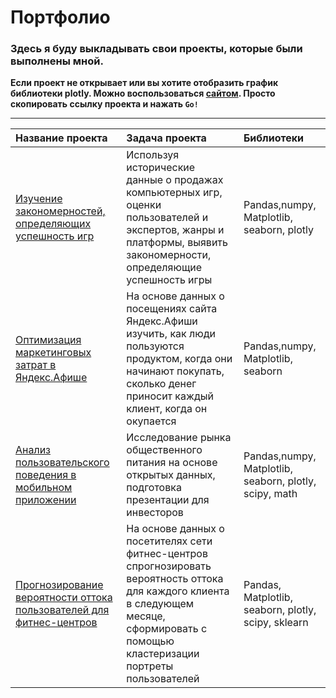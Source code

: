 # Портфолио

### Здесь я буду выкладывать свои проекты, которые были выполнены мной.  

**Если проект не открывает или вы хотите отобразить график библиотеки plotly. Можно воспользоваться [сайтом](https://nbviewer.jupyter.org/).
Просто скопировать ссылку проекта и нажать `Go!`**

----------------------------------------------

| Название проекта | Задача проекта | Библиотеки |
| :---------------- | :------------------ | :------------------------- |
| [Изучение закономерностей, определяющих успешность игр](https://github.com/kotl68/introductions/tree/master/success_of_games)| Используя исторические данные о продажах компьютерных игр, оценки пользователей и экспертов, жанры и платформы, выявить закономерности, определяющие успешность игры | Pandas,numpy, Matplotlib, seaborn, plotly |
| [Оптимизация маркетинговых затрат в Яндекс.Афише](https://github.com/kotl68/introductions/tree/master/%D1%81ost_optimization) | На основе данных о посещениях сайта Яндекс.Афиши изучить, как люди пользуются продуктом, когда они начинают покупать, сколько денег приносит каждый клиент, когда он окупается | Pandas,numpy, Matplotlib, seaborn | 
| [Анализ пользовательского поведения в мобильном приложении](https://github.com/kotl68/introductions/tree/master/behavior_analysis) | Исследование рынка общественного питания на основе открытых данных, подготовка презентации для инвесторов | Pandas,numpy, Matplotlib, seaborn, plotly, scipy, math |
| [Прогнозирование вероятности оттока пользователей для фитнес-центров](https://github.com/kotl68/introductions/tree/master/probability_prediction) | На основе данных о посетителях сети фитнес-центров спрогнозировать вероятность оттока для каждого клиента в следующем месяце, сформировать с помощью кластеризации портреты пользователей | Pandas, Matplotlib, seaborn, plotly, scipy, sklearn |


